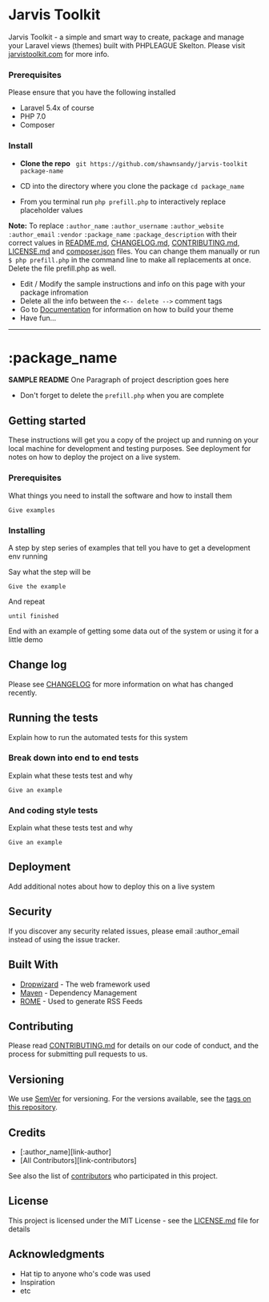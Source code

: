 <!-- delete --->
# Jarvis Toolkit

Jarvis Toolkit - a simple and smart way to create, package and manage your Laravel views (themes) built with PHPLEAGUE Skelton. Please visit [jarvistoolkit.com](https://jarvistoolkit.revealui.com) for more info.

### Prerequisites

Please ensure that you have the following installed

* Laravel 5.4x of course
* PHP 7.0
* Composer


### Install

* __Clone the repo__ `
 git https://github.com/shawnsandy/jarvis-toolkit package-name`


* CD into the directory where you clone the package `cd package_name`

* From you terminal run `php prefill.php` to interactively replace placeholder values

**Note:** To replace ```:author_name``` ```:author_username``` ```:author_website``` ```:author_email``` ```:vendor``` ```:package_name``` ```:package_description``` with their correct values in [README.md](README.md), [CHANGELOG.md](CHANGELOG.md), [CONTRIBUTING.md](CONTRIBUTING.md), [LICENSE.md](LICENSE.md) and [composer.json](composer.json) files. You can change them manually or run `$ php prefill.php` in the command line to make all replacements at once. Delete the file prefill.php as well.


* Edit / Modify the sample instructions and info on this page with your package infromation
* Delete all the info between the `<-- delete -->` comment tags
* Go to [Documentation](DOCS.md) for information on how to build your theme
* Have fun...

-------------------------------------------------

<!-- delete -->

# :package_name

__SAMPLE README__ One Paragraph of project description goes here

* Don't forget to delete the `prefill.php` when you are complete

## Getting started

These instructions will get you a copy of the project up and running on your local machine for development and testing purposes. See deployment for notes on how to deploy the project on a live system.

### Prerequisites

What things you need to install the software and how to install them

```
Give examples
```

### Installing

A step by step series of examples that tell you have to get a development env running

Say what the step will be

```
Give the example
```

And repeat

```
until finished
```

End with an example of getting some data out of the system or using it for a little demo


## Change log

Please see [CHANGELOG](CHANGELOG.md) for more information on what has changed recently.

## Running the tests

Explain how to run the automated tests for this system

### Break down into end to end tests

Explain what these tests test and why

```
Give an example
```

### And coding style tests

Explain what these tests test and why

```
Give an example
```

## Deployment

Add additional notes about how to deploy this on a live system


## Security

If you discover any security related issues, please email :author_email instead of using the issue tracker.

## Built With

* [Dropwizard](http://www.dropwizard.io/1.0.2/docs/) - The web framework used
* [Maven](https://maven.apache.org/) - Dependency Management
* [ROME](https://rometools.github.io/rome/) - Used to generate RSS Feeds

## Contributing

Please read [CONTRIBUTING.md](https://gist.github.com/PurpleBooth/b24679402957c63ec426) for details on our code of conduct, and the process for submitting pull requests to us.

## Versioning

We use [SemVer](http://semver.org/) for versioning. For the versions available, see the [tags on this repository](https://github.com/your/project/tags).

## Credits

- [:author_name][link-author]
- [All Contributors][link-contributors]


See also the list of [contributors](https://github.com/your/project/contributors) who participated in this project.

## License

This project is licensed under the MIT License - see the [LICENSE.md](LICENSE.md) file for details

## Acknowledgments

* Hat tip to anyone who's code was used
* Inspiration
* etc
